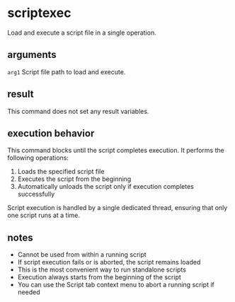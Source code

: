 # scriptexec

Load and execute a script file in a single operation.

## arguments

`arg1` Script file path to load and execute.

## result

This command does not set any result variables.

## execution behavior

This command blocks until the script completes execution. It performs the following operations:
1. Loads the specified script file
2. Executes the script from the beginning
3. Automatically unloads the script only if execution completes successfully

Script execution is handled by a single dedicated thread, ensuring that only one script runs at a time.

## notes

- Cannot be used from within a running script
- If script execution fails or is aborted, the script remains loaded
- This is the most convenient way to run standalone scripts
- Execution always starts from the beginning of the script
- You can use the Script tab context menu to abort a running script if needed
